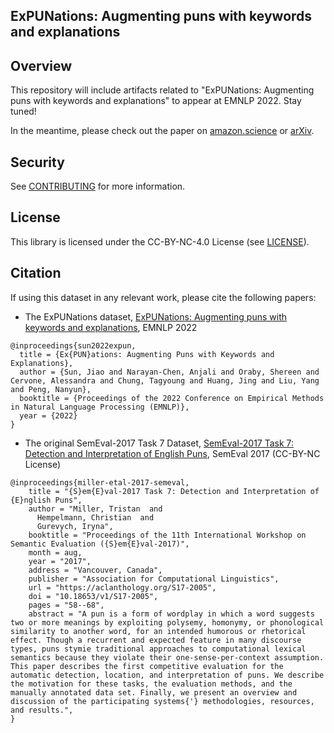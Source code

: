 ## ExPUNations: Augmenting puns with keywords and explanations


## Overview

This repository will include artifacts related to "ExPUNations: Augmenting puns with keywords and explanations" to appear at EMNLP 2022. Stay tuned!

In the meantime, please check out the paper on [amazon.science](https://www.amazon.science/publications/expunations-augmenting-puns-with-keywords-and-explanations) or [arXiv](https://arxiv.org/abs/2210.13513).

## Security

See [CONTRIBUTING](CONTRIBUTING.md#security-issue-notifications) for more information.

## License

This library is licensed under the CC-BY-NC-4.0 License (see [LICENSE](LICENSE)).

## Citation

If using this dataset in any relevant work, please cite the following papers:
- The ExPUNations dataset, [ExPUNations: Augmenting puns with keywords and explanations](https://www.amazon.science/publications/expunations-augmenting-puns-with-keywords-and-explanations), EMNLP 2022
```
@inproceedings{sun2022expun,
  title = {Ex{PUN}ations: Augmenting Puns with Keywords and Explanations},
  author = {Sun, Jiao and Narayan-Chen, Anjali and Oraby, Shereen and Cervone, Alessandra and Chung, Tagyoung and Huang, Jing and Liu, Yang and Peng, Nanyun},
  booktitle = {Proceedings of the 2022 Conference on Empirical Methods in Natural Language Processing (EMNLP)},
  year = {2022}
}
```
- The original SemEval-2017 Task 7 Dataset, [SemEval-2017 Task 7: Detection and Interpretation of English Puns](https://aclanthology.org/S17-2005/), SemEval 2017 (CC-BY-NC License)
```
@inproceedings{miller-etal-2017-semeval,
    title = "{S}em{E}val-2017 Task 7: Detection and Interpretation of {E}nglish Puns",
    author = "Miller, Tristan  and
      Hempelmann, Christian  and
      Gurevych, Iryna",
    booktitle = "Proceedings of the 11th International Workshop on Semantic Evaluation ({S}em{E}val-2017)",
    month = aug,
    year = "2017",
    address = "Vancouver, Canada",
    publisher = "Association for Computational Linguistics",
    url = "https://aclanthology.org/S17-2005",
    doi = "10.18653/v1/S17-2005",
    pages = "58--68",
    abstract = "A pun is a form of wordplay in which a word suggests two or more meanings by exploiting polysemy, homonymy, or phonological similarity to another word, for an intended humorous or rhetorical effect. Though a recurrent and expected feature in many discourse types, puns stymie traditional approaches to computational lexical semantics because they violate their one-sense-per-context assumption. This paper describes the first competitive evaluation for the automatic detection, location, and interpretation of puns. We describe the motivation for these tasks, the evaluation methods, and the manually annotated data set. Finally, we present an overview and discussion of the participating systems{'} methodologies, resources, and results.",
}
```